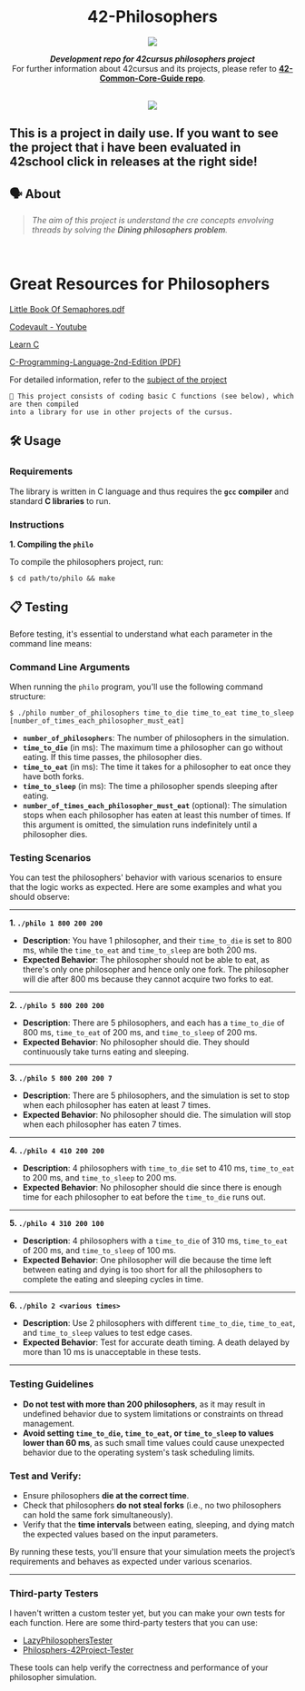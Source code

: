 <h1 align="center">
	42-Philosophers
</h1>

<p align="center">
    <img src="https://github.com/user-attachments/assets/4bd1a35d-56dc-4763-92e7-77d1f345f0b2">
</p>

<p align="center">
	<b><i>Development repo for 42cursus philosophers project</i></b><br>
	For further information about 42cursus and its projects, please refer to <a href="https://github.com/MarkosComK/42-Common-Core-Guide"><b>42-Common-Core-Guide repo</b></a>.
</p>

<!---
<h3 align="center">
	<a href="#%EF%B8%8F-about">About</a>
	<span> · </span>
	<a href="#-index">Index</a>
	<span> · </span>
	<a href="#%EF%B8%8F-usage">Usage</a>
	<span> · </span>
	<a href="#-testing">Testing</a>
</h3>
--->
<br>
<div align="center">
	<img src="https://github.com/MarkosComK/42-Libft/assets/67120870/10a2a298-340e-4a67-96bd-d97716a60526">
</div>

## This is a project in daily use. If you want to see the project that i have been evaluated in 42school click in releases at the right side!

## 🗣️ About

> _The aim of this project is understand the cre concepts envolving threads by solving the <a src="https://en.wikipedia.org/wiki/Dining_philosophers_problem">Dining philosophers problem</a>._

<br>

# Great Resources for Philosophers

[Little Book Of Semaphores.pdf](https://greenteapress.com/semaphores/LittleBookOfSemaphores.pdf)

[Codevault - Youtube](https://www.youtube.com/watch?v=d9s_d28yJq0&list=PLfqABt5AS4FmuQf70psXrsMLEDQXNkLq2) 

[Learn C](https://www.learn-c.org/)

[C-Programming-Language-2nd-Edition (PDF)](https://github.com/MarkosComK/42-Libft/files/14312769/C-Programming-Language-2nd-Edition.pdf)

For detailed information, refer to the [subject of the project](https://github.com/user-attachments/files/17247774/en.subject.pdf)


	🚀 This project consists of coding basic C functions (see below), which are then compiled
	into a library for use in other projects of the cursus.


## 🛠️ Usage

### Requirements

The library is written in C language and thus requires the **`gcc` compiler** and standard **C libraries** to run.

### Instructions

**1. Compiling the `philo`**

To compile the philosophers project, run:

```shell
$ cd path/to/philo && make
```

## 📋 Testing

Before testing, it's essential to understand what each parameter in the command line means:

### Command Line Arguments

When running the `philo` program, you'll use the following command structure:

```shell
$ ./philo number_of_philosophers time_to_die time_to_eat time_to_sleep [number_of_times_each_philosopher_must_eat]
```

- **`number_of_philosophers`**: The number of philosophers in the simulation.
- **`time_to_die`** (in ms): The maximum time a philosopher can go without eating. If this time passes, the philosopher dies.
- **`time_to_eat`** (in ms): The time it takes for a philosopher to eat once they have both forks.
- **`time_to_sleep`** (in ms): The time a philosopher spends sleeping after eating.
- **`number_of_times_each_philosopher_must_eat`** (optional): The simulation stops when each philosopher has eaten at least this number of times. If this argument is omitted, the simulation runs indefinitely until a philosopher dies.

### Testing Scenarios

You can test the philosophers' behavior with various scenarios to ensure that the logic works as expected. Here are some examples and what you should observe:

---

**1. `./philo 1 800 200 200`**

- **Description**: You have 1 philosopher, and their `time_to_die` is set to 800 ms, while the `time_to_eat` and `time_to_sleep` are both 200 ms.
- **Expected Behavior**: The philosopher should not be able to eat, as there's only one philosopher and hence only one fork. The philosopher will die after 800 ms because they cannot acquire two forks to eat.

---

**2. `./philo 5 800 200 200`**

- **Description**: There are 5 philosophers, and each has a `time_to_die` of 800 ms, `time_to_eat` of 200 ms, and `time_to_sleep` of 200 ms.
- **Expected Behavior**: No philosopher should die. They should continuously take turns eating and sleeping.

---

**3. `./philo 5 800 200 200 7`**

- **Description**: There are 5 philosophers, and the simulation is set to stop when each philosopher has eaten at least 7 times.
- **Expected Behavior**: No philosopher should die. The simulation will stop when each philosopher has eaten 7 times.

---

**4. `./philo 4 410 200 200`**

- **Description**: 4 philosophers with `time_to_die` set to 410 ms, `time_to_eat` to 200 ms, and `time_to_sleep` to 200 ms.
- **Expected Behavior**: No philosopher should die since there is enough time for each philosopher to eat before the `time_to_die` runs out.

---

**5. `./philo 4 310 200 100`**

- **Description**: 4 philosophers with a `time_to_die` of 310 ms, `time_to_eat` of 200 ms, and `time_to_sleep` of 100 ms.
- **Expected Behavior**: One philosopher will die because the time left between eating and dying is too short for all the philosophers to complete the eating and sleeping cycles in time.

---

**6. `./philo 2 <various times>`**

- **Description**: Use 2 philosophers with different `time_to_die`, `time_to_eat`, and `time_to_sleep` values to test edge cases.
- **Expected Behavior**: Test for accurate death timing. A death delayed by more than 10 ms is unacceptable in these tests.

---

### Testing Guidelines

- **Do not test with more than 200 philosophers**, as it may result in undefined behavior due to system limitations or constraints on thread management.
- **Avoid setting `time_to_die`, `time_to_eat`, or `time_to_sleep` to values lower than 60 ms**, as such small time values could cause unexpected behavior due to the operating system's task scheduling limits.

### Test and Verify:

- Ensure philosophers **die at the correct time**.
- Check that philosophers **do not steal forks** (i.e., no two philosophers can hold the same fork simultaneously).
- Verify that the **time intervals** between eating, sleeping, and dying match the expected values based on the input parameters.

By running these tests, you'll ensure that your simulation meets the project’s requirements and behaves as expected under various scenarios.

---

### Third-party Testers

I haven't written a custom tester yet, but you can make your own tests for each function. Here are some third-party testers that you can use:

* [LazyPhilosophersTester](https://github.com/MichelleJiam/LazyPhilosophersTester)
* [Philosphers-42Project-Tester](https://github.com/newlinuxbot/Philosphers-42Project-Tester)

These tools can help verify the correctness and performance of your philosopher simulation.
